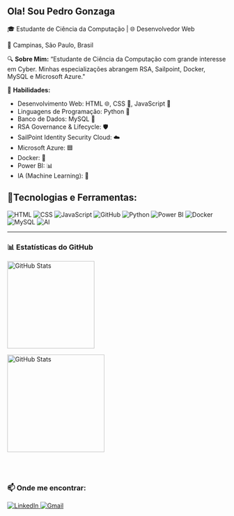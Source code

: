 ## Ola! Sou Pedro Gonzaga
🎓 Estudante de Ciência da Computação | 🌐 Desenvolvedor Web

📍 Campinas, São Paulo, Brasil

🔍 **Sobre Mim:**
“Estudante de Ciência da Computação com grande interesse em Cyber. Minhas especializações abrangem RSA, Sailpoint, Docker, MySQL e Microsoft Azure."

🚀 **Habilidades:**
- Desenvolvimento Web: HTML 🌐, CSS 🎨, JavaScript 📜
- Linguagens de Programação: Python 🐍
- Banco de Dados: MySQL 💾
- RSA Governance & Lifecycle: 🛡️
- SailPoint Identity Security Cloud: ☁️
- Microsoft Azure: 🟦
- Docker: 🐳
- Power BI: 📊
- IA (Machine Learning): 🤖
## 🚀Tecnologias e Ferramentas:
 
<div>
  <p align="left">
    <img src="https://img.shields.io/badge/HTML5-E34F26?style=for-the-badge&logo=html5&logoColor=white" alt="HTML">
    <img src="https://img.shields.io/badge/CSS3-1572B6?style=for-the-badge&logo=css3&logoColor=white" alt="CSS">
    <img src="https://img.shields.io/badge/JavaScript-F7DF1E?style=for-the-badge&logo=javascript&logoColor=black" alt="JavaScript">
    <img src="https://img.shields.io/badge/GitHub-181717?style=for-the-badge&logo=github&logoColor=white" alt="GitHub">
   <img src="https://img.shields.io/badge/Python-3776AB?style=for-the-badge&logo=python&logoColor=white" alt="Python">
   <img src="https://img.shields.io/badge/Power_BI-F2C811?style=for-the-badge&logo=powerbi&logoColor=white" alt="Power BI">
   <img src="https://img.shields.io/badge/Docker-2496ED?style=for-the-badge&logo=docker&logoColor=white" alt="Docker">
   <img src="https://img.shields.io/badge/MySQL-4479A1?style=for-the-badge&logo=mysql&logoColor=white" alt="MySQL">
   <img src="https://img.shields.io/badge/AI-lightgrey?style=for-the-badge" alt="AI">
  </p>

  <hr>

  <h3>📊 Estatísticas do GitHub</h3>

<p>
  <img 
    align="center" 
    alt="GitHub Stats" 
    height="200" 
    style="padding-right: 10px;" 
    src="https://github-readme-stats.vercel.app/api?username=Pedrocoelho2&show_icons=true&theme=tokyonight&locale=pt-br" 
  />

<img 
      align="center" 
      alt="GitHub Stats" 
      height="223" 
      style="padding-right: 5px;"
      src="https://github-readme-stats.vercel.app/api/top-langs/?username=Pedrocoelho2&layout=compact&theme=tokyonight" 
  />

</p>

<br/>
<br/>

  <h3>📫 Onde me encontrar:</h3>

  <p align="left">
    <a href="https://www.linkedin.com/in/pedro-gonzaga-6936b4292/" target="_blank">
      <img src="https://img.shields.io/badge/LinkedIn-blue?style=for-the-badge&logo=linkedin&logoColor=white" alt="LinkedIn">
    </a>
    <a href="mailto:pedrofgonzaga@gmail.com">
      <img src="https://img.shields.io/badge/-Gmail-%23333?style=for-the-badge&logo=gmail&logoColor=white" target="_blank" alt="Gmail">
    </a>
  </p>
</div>
